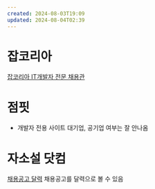 ```yaml
---
created: 2024-08-03T19:09
updated: 2024-08-04T02:39
---
```

# 잡코리아
[잡코리아 IT개발자 전문 채용관](https://www.jobkorea.co.kr/Theme/it_developer?rv=1)

# 점핏
- 개발자 전용 사이트 대기업, 공기업 여부는 잘 안나옴

# 자소설 닷컴
[채용공고 달력](https://jasoseol.com/recruit)
채용공고를 달력으로 볼 수 있음 